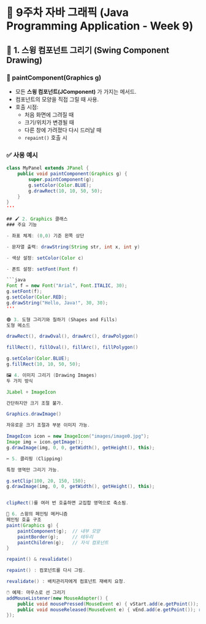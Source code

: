 # 📘 9주차 자바 그래픽 (Java Programming Application - Week 9)

## 🧩 1. 스윙 컴포넌트 그리기 (Swing Component Drawing)

### 🎨 paintComponent(Graphics g)
- 모든 **스윙 컴포넌트(JComponent)** 가 가지는 메서드.
- 컴포넌트의 모양을 직접 그릴 때 사용.
- 호출 시점:
  - 처음 화면에 그려질 때
  - 크기/위치가 변경될 때
  - 다른 창에 가려졌다 다시 드러날 때
  - `repaint()` 호출 시

### ✅ 사용 예시
```java
class MyPanel extends JPanel {
    public void paintComponent(Graphics g) {
        super.paintComponent(g);
        g.setColor(Color.BLUE);
        g.drawRect(10, 10, 50, 50);
    }
}
'''

## 🖌️ 2. Graphics 클래스
### 주요 기능

- 좌표 체계: (0,0) 기준 왼쪽 상단

- 문자열 출력: drawString(String str, int x, int y)

- 색상 설정: setColor(Color c)

- 폰트 설정: setFont(Font f)

```java
Font f = new Font("Arial", Font.ITALIC, 30);
g.setFont(f);
g.setColor(Color.RED);
g.drawString("Hello, Java!", 30, 30);
'''

🟢 3. 도형 그리기와 칠하기 (Shapes and Fills)
도형 메소드

drawRect(), drawOval(), drawArc(), drawPolygon()

fillRect(), fillOval(), fillArc(), fillPolygon()

g.setColor(Color.BLUE);
g.fillRect(10, 10, 50, 50);

🖼️ 4. 이미지 그리기 (Drawing Images)
두 가지 방식

JLabel + ImageIcon

간단하지만 크기 조절 불가.

Graphics.drawImage()

자유로운 크기 조절과 부분 이미지 가능.

ImageIcon icon = new ImageIcon("images/image0.jpg");
Image img = icon.getImage();
g.drawImage(img, 0, 0, getWidth(), getHeight(), this);

✂️ 5. 클리핑 (Clipping)

특정 영역만 그리기 가능.

g.setClip(100, 20, 150, 150);
g.drawImage(img, 0, 0, getWidth(), getHeight(), this);


clipRect()를 여러 번 호출하면 교집합 영역으로 축소됨.

🔄 6. 스윙의 페인팅 메커니즘
페인팅 호출 구조
paint(Graphics g) {
    paintComponent(g);  // 내부 모양
    paintBorder(g);     // 테두리
    paintChildren(g);   // 자식 컴포넌트
}

repaint() & revalidate()

repaint() : 컴포넌트를 다시 그림.

revalidate() : 배치관리자에게 컴포넌트 재배치 요청.

🖱️ 예제: 마우스로 선 그리기
addMouseListener(new MouseAdapter() {
    public void mousePressed(MouseEvent e) { vStart.add(e.getPoint()); }
    public void mouseReleased(MouseEvent e) { vEnd.add(e.getPoint()); repaint(); }
});
